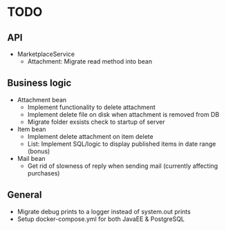# TODO

## API
* MarketplaceService 
  * Attachment: Migrate read method into bean
## Business logic
* Attachment bean
  * Implement functionality to delete attachment
  * Implement delete file on disk when attachment is removed from DB
  * Migrate folder exsists check to startup of server
* Item bean
  * Implement delete attachment on item delete
  * List: Implement SQL/logic to display published items in date range (bonus)
* Mail bean
  * Get rid of slowness of reply when sending mail (currently affecting purchases)

## General
* Migrate debug prints to a logger instead of system.out prints
* Setup docker-compose.yml for both JavaEE & PostgreSQL

